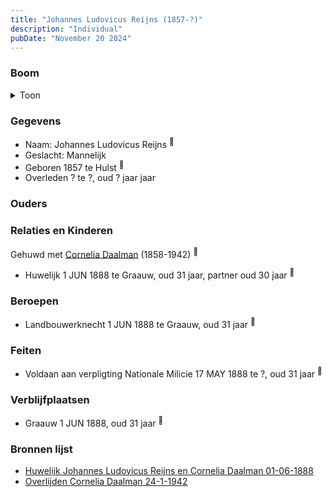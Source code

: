 ```yaml
---
title: "Johannes Ludovicus Reijns (1857-?)"
description: "Individual"
pubDate: "November 20 2024"
---
```


### Boom
<details><summary>Toon</summary>

![test](https://www.plantuml.com/plantuml/svg/XP9DJm8n48Rl_HKJE7WYMLW-5a9GGL096cFqu8dCRaUeT5lIwKesXFzkWOrwqbipVMUUPvfUiKVdYrmBtYYpHOSvf9XjLiuMHawijWwyGyFXYemNQoK9CkKoJUSpvLjVGavvIexF9VRaoFfoI-BNr4mZC-m508oja-HUrYhR668U3dDKPZI2M1o4k82d4ug5EBVKvdQD9WHXKKZxgRA2uPdKX-4Q8CDz5BNYBdmFgK_ZMMSs3gJzko8j3p0Sf9YMozHwhsamWcRIwS5TeTd_Yl2cq7g9HYupPvbJ6u0XUmcNHwdAP6AT8QqGRX1rZkPReDK5gC_6qtWQ_m6Ec_1m_NRa9t3h48lT_mAjDiol7w7PRxUg7Y032pGhCXBp85Uv3GSxabAPrN53cB-6dYH9JeQpA8fwVQXhjLhxahIsks1v4DNJDHfLGbIh_1J4LQ24t_45)
</details>

### Gegevens
- Naam: Johannes Ludovicus Reijns <sup><a href="../s00394/" style="text-decoration:none" title="None">:link:</a></sup>
- Geslacht: Mannelijk
- Geboren 1857 te Hulst <sup><a href="../s00380/" style="text-decoration:none" title="Huwelijk Johannes Ludovicus Reijns en Cornelia Daalman 01-06-1888">:link:</a></sup>
- Overleden ? te ?, oud ? jaar jaar 

### Ouders

### Relaties en Kinderen

Gehuwd met [Cornelia Daalman](../i00226/) (1858-1942) <sup><a href="../s00380/" style="text-decoration:none" title="Huwelijk Johannes Ludovicus Reijns en Cornelia Daalman 01-06-1888">:link:</a></sup>
- Huwelijk 1 JUN 1888 te Graauw, oud 31 jaar, partner oud 30 jaar <sup><a href="../s00380/" style="text-decoration:none" title="Huwelijk Johannes Ludovicus Reijns en Cornelia Daalman 01-06-1888">:link:</a></sup>

### Beroepen
- Landbouwerknecht 1 JUN 1888 te Graauw, oud 31 jaar <sup><a href="../s00380/" style="text-decoration:none" title="Huwelijk Johannes Ludovicus Reijns en Cornelia Daalman 01-06-1888">:link:</a></sup>

### Feiten
- Voldaan aan verpligting Nationale Milicie 17 MAY 1888 te ?, oud 31 jaar <sup><a href="../s00380/" style="text-decoration:none" title="Huwelijk Johannes Ludovicus Reijns en Cornelia Daalman 01-06-1888">:link:</a></sup>

### Verblijfplaatsen
- Graauw  1 JUN 1888, oud 31 jaar  <sup><a href="../s00380/" style="text-decoration:none" title="Huwelijk Johannes Ludovicus Reijns en Cornelia Daalman 01-06-1888">:link:</a></sup>

### Bronnen lijst
- [Huwelijk Johannes Ludovicus Reijns en Cornelia Daalman 01-06-1888](../s00380/)
- [Overlijden Cornelia Daalman 24-1-1942](../s00407/)